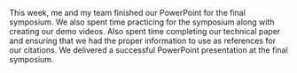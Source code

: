 This week, me and my team finished our PowerPoint for the final symposium. We also spent time practicing for the symposium along with creating
our demo videos. Also spent time completing our technical paper and ensuring that we had the proper information to use as references for our
citations. We delivered a successful PowerPoint presentation at the final symposium. 
